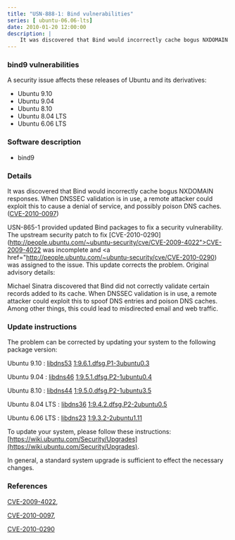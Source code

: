 ```yaml
---
title: "USN-888-1: Bind vulnerabilities"
series: [ ubuntu-06.06-lts]
date: 2010-01-20 12:00:00
description: |
    It was discovered that Bind would incorrectly cache bogus NXDOMAIN responses. When DNSSEC validation is in use, a remote attacker could exploit this to cause a denial of service, and possibly poison DNS caches. ([CVE-2010-0097](http://people.ubuntu.com/~ubuntu-security/cve/CVE-2010-0097))
--- 
```

 
### bind9 vulnerabilities

A security issue affects these releases of Ubuntu and its derivatives:

* Ubuntu 9.10
* Ubuntu 9.04
* Ubuntu 8.10
* Ubuntu 8.04 LTS
* Ubuntu 6.06 LTS

### Software description

* bind9 

### Details

It was discovered that Bind would incorrectly cache bogus NXDOMAIN responses. When DNSSEC validation is in use, a remote attacker could exploit this to cause a denial of service, and possibly poison DNS caches. ([CVE-2010-0097](http://people.ubuntu.com/~ubuntu-security/cve/CVE-2010-0097))

USN-865-1 provided updated Bind packages to fix a security vulnerability. The upstream security patch to fix [CVE-2010-0290](http://people.ubuntu.com/~ubuntu-security/cve/CVE-2009-4022">CVE-2009-4022</a> was incomplete and <a href="http://people.ubuntu.com/~ubuntu-security/cve/CVE-2010-0290) was assigned to the issue. This update corrects the problem. Original advisory details:

 Michael Sinatra discovered that Bind did not correctly validate certain records added to its cache. When DNSSEC validation is in use, a remote attacker could exploit this to spoof DNS entries and poison DNS caches. Among other things, this could lead to misdirected email and web traffic. 

### Update instructions

The problem can be corrected by updating your system to the following package version:

Ubuntu 9.10
 : [libdns53](https://launchpad.net/ubuntu/+source/bind9) <span> [1:9.6.1.dfsg.P1-3ubuntu0.3](https://launchpad.net/ubuntu/+source/bind9/1:9.6.1.dfsg.P1-3ubuntu0.3) </span> 

Ubuntu 9.04
 : [libdns46](https://launchpad.net/ubuntu/+source/bind9) <span> [1:9.5.1.dfsg.P2-1ubuntu0.4](https://launchpad.net/ubuntu/+source/bind9/1:9.5.1.dfsg.P2-1ubuntu0.4) </span> 

Ubuntu 8.10
 : [libdns44](https://launchpad.net/ubuntu/+source/bind9) <span> [1:9.5.0.dfsg.P2-1ubuntu3.5](https://launchpad.net/ubuntu/+source/bind9/1:9.5.0.dfsg.P2-1ubuntu3.5) </span> 

Ubuntu 8.04 LTS
 : [libdns36](https://launchpad.net/ubuntu/+source/bind9) <span> [1:9.4.2.dfsg.P2-2ubuntu0.5](https://launchpad.net/ubuntu/+source/bind9/1:9.4.2.dfsg.P2-2ubuntu0.5) </span> 

Ubuntu 6.06 LTS
 : [libdns23](https://launchpad.net/ubuntu/+source/bind9) <span> [1:9.3.2-2ubuntu1.11](https://launchpad.net/ubuntu/+source/bind9/1:9.3.2-2ubuntu1.11) </span> 

To update your system, please follow these instructions: [https://wiki.ubuntu.com/Security/Upgrades](https://wiki.ubuntu.com/Security/Upgrades).

In general, a standard system upgrade is sufficient to effect the necessary changes. 

### References

 [CVE-2009-4022](http://people.ubuntu.com/~ubuntu-security/cve/CVE-2009-4022), 

 [CVE-2010-0097](http://people.ubuntu.com/~ubuntu-security/cve/CVE-2010-0097), 

 [CVE-2010-0290](http://people.ubuntu.com/~ubuntu-security/cve/CVE-2010-0290)
 

